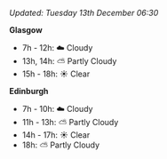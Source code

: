 *Updated: Tuesday 13th December 06:30*

**Glasgow**

* 7h - 12h: :cloud: Cloudy
* 13h, 14h: :partly_sunny: Partly Cloudy
* 15h - 18h: :sunny: Clear

**Edinburgh**

* 7h - 10h: :cloud: Cloudy
* 11h - 13h: :partly_sunny: Partly Cloudy
* 14h - 17h: :sunny: Clear
* 18h: :partly_sunny: Partly Cloudy
